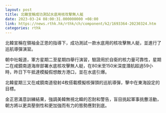 ```yaml
---
layout: post
title: 北韓宣稱成功測試水底用核攻擊無人艇
date: 2023-03-24 08:00:31.000000000 +08:00
link: https://news.rthk.hk/rthk/ch/component/k2/1693364-20230324.htm
categories: rthk
---
```


北韓宣稱在領袖金正恩的指導下，成功測試一款水底用的核攻擊無人艇，並進行了巡航導彈演習。

朝中社報道，軍方星期二至星期四舉行演習，驗證用於自衛的核力量可靠性，星期二在咸鏡南道海岸部署水底核攻擊無人艇，在80米至150米深度潛航超過59小時，昨日下午抵達模擬假想敵方港口，並在水底引爆。

北韓星期三又在咸鏡南道發射4枚搭載模擬核彈頭的巡航導彈，擊中在東海設定的目標。

金正恩滿意訓練結果，強調美韓無視北韓的忍耐和警告，盲目挑起軍事挑釁活動，朝方將以更具壓倒性和更加強而有力的態勢應對到底。
